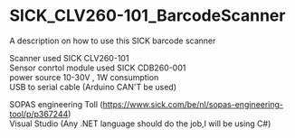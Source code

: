 # SICK_CLV260-101_BarcodeScanner
A description on how to use this SICK barcode scanner

Scanner used SICK CLV260-101 <br />
Sensor conrtol module used SICK CDB260-001 <br />
power source 10-30V , 1W consumption <br />
USB to serial cable (Arduino CAN'T be used)

SOPAS engineering Toll (https://www.sick.com/be/nl/sopas-engineering-tool/p/p367244) <br />
Visual Studio (Any .NET language should do the job,I will be using C#)
